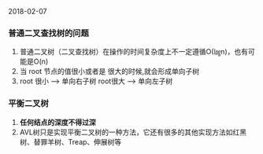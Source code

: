 2018-02-07

### 普通二叉查找树的问题
1. 普通二叉树（二叉查找树）在操作的时间复杂度上不一定遵循O(㏒n)，也有可能是O(n)
2. 当 root 节点的值很小或者是 很大的时候,就会形成单向子树
3. root 很小 --> 单向右子树  root很大 --> 单向左子树

### 平衡二叉树
1. **任何结点的深度不得过深**
2. AVL树只是实现平衡二叉树的一种方法，它还有很多的其他实现方法如红黑树、替罪羊树、Treap、伸展树等